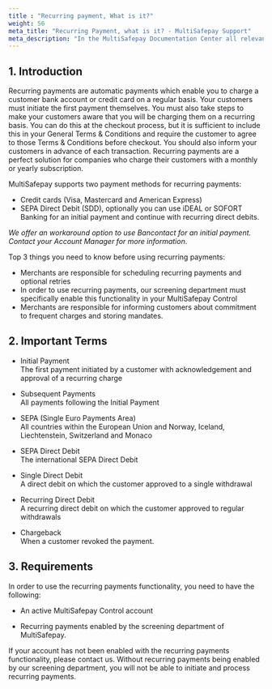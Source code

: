 ```yaml
---
title : "Recurring payment, What is it?"
weight: 56
meta_title: "Recurring Payment, what is it? - MultiSafepay Support"
meta_description: "In the MultiSafepay Documentation Center all relevant information regarding our Plugins and API. As well as Support pages for Payment Method, Tools and General Questions. You can also find the contact details of our Support Team and Integration Team."
---
```

## 1. Introduction
Recurring payments are automatic payments which enable you to charge a customer bank account or credit card on a regular basis. Your customers must initiate the first payment themselves. You must also take steps to make your customers aware that you will be charging them on a recurring basis. You can do this at the checkout process, but it is sufficient to include this in your General Terms & Conditions and require the customer to agree to those Terms & Conditions before checkout. You should also inform your customers in advance of each transaction. Recurring payments are a perfect solution for companies who charge their customers with a monthly or yearly subscription.

MultiSafepay supports two payment methods for recurring payments:

- Credit cards (Visa, Mastercard and American Express)
- SEPA Direct Debit (SDD), optionally you can use iDEAL or SOFORT Banking for an
initial payment and continue with recurring direct debits.

_We offer an workaround option to use Bancontact for an initial payment. Contact your Account Manager for more information_.

Top 3 things you need to know before using recurring payments:

- Merchants are responsible for scheduling recurring payments and optional retries
- In order to use recurring payments, our screening department must specifically enable this functionality in your MultiSafepay Control
- Merchants are responsible for informing customers about commitment to frequent charges and storing mandates.

## 2. Important Terms
* Initial Payment  
The first payment initiated by a customer with acknowledgement and approval of a recurring charge

* Subsequent Payments  
All payments following the Initial Payment

* SEPA (Single Euro Payments Area)  
All countries within the European Union and Norway, Iceland, Liechtenstein, Switzerland and Monaco

* SEPA Direct Debit  
The international SEPA Direct Debit

* Single Direct Debit  
A direct debit on which the customer approved to a single withdrawal

* Recurring Direct Debit  
A recurring direct debit on which the customer approved to regular withdrawals

* Chargeback  
When a customer revoked the payment.

## 3. Requirements
In order to use the recurring payments functionality, you need to have the following:

* An active MultiSafepay Control account  

* Recurring payments enabled by the screening department of MultiSafepay.

If your account has not been enabled with the recurring payments functionality, please contact us.
Without recurring payments being enabled by our screening department, you will not be able to initiate and process recurring payments.
